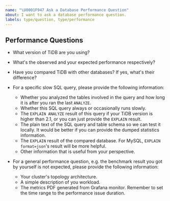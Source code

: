 ```yaml
---
name: "\U0001F947 Ask a Database Performance Question"
about: I want to ask a database performance question.
labels: type/question, type/performance
---
```


## Performance Questions

- What version of TiDB are you using?
<!-- You can try `tidb-server -V` or run `select tidb_version();` on TiDB to get this information -->

- What's the observed and your expected performance respectively?

- Have you compared TiDB with other databases? If yes, what's their difference?

- For a specific slow SQL query, please provide the following information:
    - Whether you analyzed the tables involved in the query and how long it is after you ran the last `ANALYZE`.
    - Whether this SQL query always or occasionally runs slowly.
    - The `EXPLAIN ANALYZE` result of this query if your TiDB version is higher than 2.1, or you can just provide the `EXPLAIN` result.
    - The plain text of the SQL query and table schema so we can test it locally. It would be better if you can provide the dumped statistics information.
        <!-- you can use `show create table ${involved_table}\G` to get the table schema.-->
        <!-- use `curl -G "http://${tidb-server-ip}:${tidb-server-status-port}/stats/dump/${db_name}/${table_name}" > ${table_name}_stats.json` to get the dumped statistics of one involved table.-->
    - The `EXPLAIN` result of the compared database. For MySQL, `EXPLAIN format=json`'s result will be more helpful.
    - Other information that is useful from your perspective.

- For a general performance question, e.g. the benchmark result you got by yourself is not expected, please provide the following information:
    - Your cluster's topology architecture.
    - A simple description of you workload.
    - The metrics PDF generated from Grafana monitor. Remember to set the time range to the performance issue duration.
